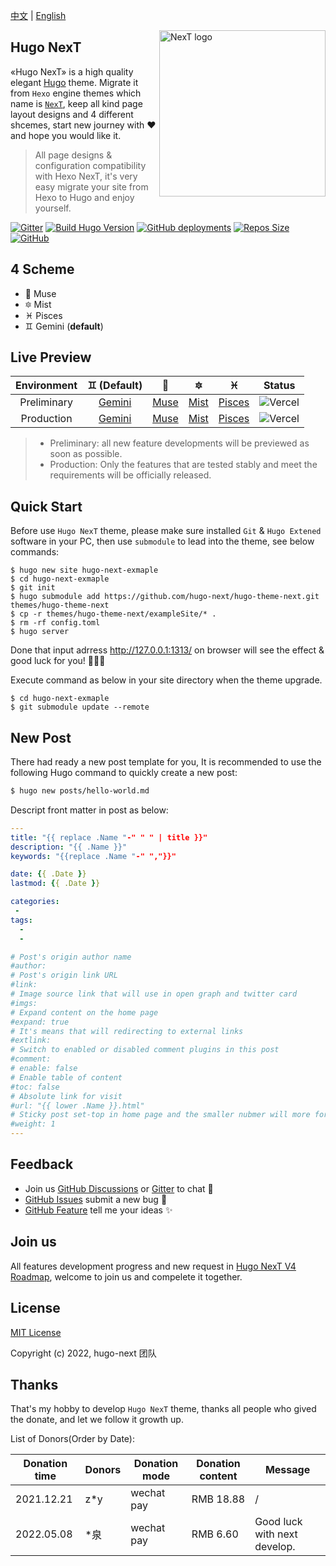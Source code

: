 [中文](README.zh.md) | [English](#)

<a title="Hugo NexT Website" href="https://preview.hugo-next.eu.org">
  <img align="right" alt="NexT logo" width="266" src="https://lisenhui.gitee.io/imgs/hugo-next/logo/hugo-next-primary.png">
</a>

## Hugo NexT

«Hugo NexT» is a high quality elegant [Hugo](https://gohugo.io) theme. Migrate it from `Hexo` engine themes which name is [`NexT`](https://github.com/next-theme/hexo-theme-next), keep all kind page layout designs and 4 different shcemes, start new journey with :heart: and hope you would like it.

> All page designs & configuration compatibility with Hexo NexT, it's very easy migrate your site from Hexo to Hugo and enjoy yourself.

[![Gitter](https://img.shields.io/gitter/room/hugo-next/hugo-them-next?logo=gitter&style=flat-square)](https://gitter.im/hugo-next/community) [![Build Hugo Version](https://img.shields.io/badge/Hugo-%3E=0.86.0-red?style=flat-square&logo=hugo&color=%23FF4088)](https://github.com/gohugoio/hugo/releases/latest) [![GitHub deployments](https://img.shields.io/github/deployments/hugo-next/hugo-next.github.io/github-pages?style=flat-square&label=gh-pg&logo=GitHub)](https://github.com/hugo-next/hugo-theme-next) [![Repos Size](https://img.shields.io/github/repo-size/hugo-next/hugo-theme-next?style=flat-square&color=%23FFBF3B&logo=Files)](https://github.com/hugo-next/hugo-theme-next/find/main) [![GitHub](https://img.shields.io/github/license/hugo-next/hugo-theme-next?logo=webauthn&style=flat-square)](https://github.com/hugo-next/hugo-theme-next/blob/main/LICENSE)

## 4 Scheme

* :heart_decoration: Muse
* :six_pointed_star: Mist
* :pisces: Pisces
* :gemini: Gemini (**default**)

## Live Preview

| Environment | :gemini: (**Default**) | :heart_decoration: | :six_pointed_star: | :pisces: | Status |
| :---: | :---: | :---: | :---: | :---: | :---: |
| Preliminary | [Gemini](https://preview.hugo-next.eu.org/) | [Muse](https://preview.hugo-next.eu.org/muse/) | [Mist](https://preview.hugo-next.eu.org/mist/) | [Pisces](https://preview.hugo-next.eu.org/pisces/) | ![Vercel](https://therealsujitk-vercel-badge.vercel.app/?app=preview-hugo-next&style=for-the-badge) |
| Production | [Gemini](https://hugo-next.eu.org/) | [Muse](https://hugo-next.eu.org/muse/) | [Mist](https://hugo-next.eu.org/mist/) | [Pisces](https://hugo-next.eu.org/pisces/) | ![Vercel](https://therealsujitk-vercel-badge.vercel.app/?app=hugo-next&style=for-the-badge) |

> - Preliminary: all new feature developments will be previewed as soon as possible.
> - Production: Only the features that are tested stably and meet the requirements will be officially released.

## Quick Start

Before use `Hugo NexT` theme, please make sure installed `Git` & `Hugo Extened` software in your PC, then use `submodule` to lead into the theme, see below commands:

```shell
$ hugo new site hugo-next-exmaple
$ cd hugo-next-exmaple
$ git init
$ hugo submodule add https://github.com/hugo-next/hugo-theme-next.git themes/hugo-theme-next
$ cp -r themes/hugo-theme-next/exampleSite/* .
$ rm -rf config.toml
$ hugo server
```

Done that input adrress http://127.0.0.1:1313/ on browser will see the effect & good luck for you! :tada::tada::tada:

Execute command as below in your site directory when the theme upgrade.

```shell
$ cd hugo-next-exmaple
$ git submodule update --remote
```

## New Post

There had ready a new post template for you,  It is recommended to use the following Hugo command to quickly create a new post:

```sh
$ hugo new posts/hello-world.md
```

Descript front matter in post as below:


```yml
---
title: "{{ replace .Name "-" " " | title }}"
description: "{{ .Name }}"
keywords: "{{replace .Name "-" ","}}"

date: {{ .Date }}
lastmod: {{ .Date }}

categories:
 -
tags:
  -
  -

# Post's origin author name
#author:
# Post's origin link URL
#link:
# Image source link that will use in open graph and twitter card
#imgs:
# Expand content on the home page
#expand: true
# It's means that will redirecting to external links
#extlink:
# Switch to enabled or disabled comment plugins in this post
#comment:
# enable: false
# Enable table of content
#toc: false
# Absolute link for visit
#url: "{{ lower .Name }}.html"
# Sticky post set-top in home page and the smaller nubmer will more forward.
#weight: 1
---
```

## Feedback

- Join us [GitHub Discussions](https://github.com/hugo-next/hugo-theme-next/discussions) or [Gitter](https://gitter.im/hugo-next/community) to chat :beers:
- [GitHub Issues](https://github.com/hugo-next/hugo-theme-next/issues/new?labels=Bug&template=bug-report.md) submit a new bug :bug:
- [GitHub Feature](https://github.com/hugo-next/hugo-theme-next/issues/new?labels=Feature+Request&template=feature-request.md) tell me your ideas :sparkles:

## Join us

All features development progress and new request in [Hugo NexT V4 Roadmap](https://github.com/hugo-next/hugo-theme-next/issues/9), welcome to join us and compelete it together.

## License

[MIT License](LICENSE)

Copyright (c) 2022, hugo-next 团队

## Thanks

That's my hobby to develop `Hugo NexT` theme, thanks all people who gived the donate, and let we follow it growth up.

List of Donors(Order by Date):

| Donation time | Donors | Donation mode | Donation content | Message |
| ------- | ------ | ------ | ---- | ---- |
| 2021.12.21 | z*y | wechat pay | RMB 18.88 |  / |
| 2022.05.08 | *泉 | wechat pay | RMB 6.60 | Good luck with next develop. |